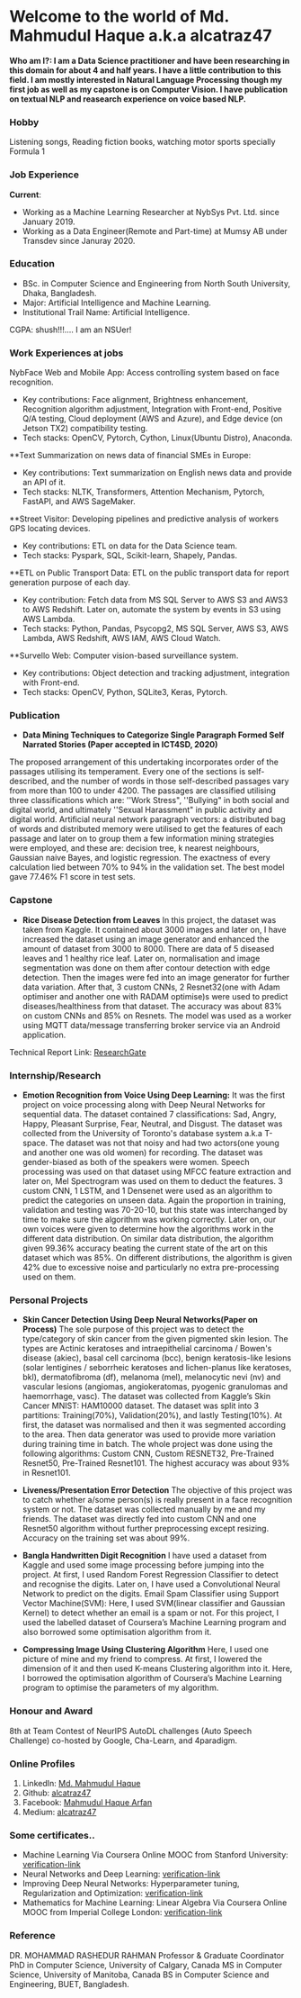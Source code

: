 # Welcome to the world of Md. Mahmudul Haque a.k.a alcatraz47

**Who am I?: I am a Data Science practitioner and have been researching in this domain for about 4 and half years. I have a little contribution to this field. I am mostly interested in Natural Language Processing though my first job as well as my capstone is on Computer Vision. I have publication on textual NLP and reasearch experience on voice based NLP.**

### Hobby

Listening songs, Reading fiction books, watching motor sports specially Formula 1

### Job Experience
**Current**:
- Working as a Machine Learning Researcher at NybSys Pvt. Ltd. since January 2019.
- Working as a Data Engineer(Remote and Part-time) at Mumsy AB under Transdev since Januray 2020.

### Education 

- BSc. in Computer Science and Engineering from North South University, Dhaka, Bangladesh.
- Major: Artificial Intelligence and Machine Learning.
- Institutional Trail Name: Artificial Intelligence.

CGPA: shush!!!.... I am an NSUer!

### Work Experiences at jobs

NybFace Web and Mobile App: Access controlling system based on face recognition.

- Key contributions: Face alignment, Brightness enhancement, Recognition algorithm adjustment, Integration with Front-end, Positive Q/A testing, Cloud deployment (AWS and Azure), and Edge device (on Jetson TX2) compatibility testing.
- Tech stacks: OpenCV, Pytorch, Cython, Linux(Ubuntu Distro),
Anaconda.

**Text Summarization on news data of financial SMEs in Europe:

- Key contributions: Text summarization on English news data and provide an API of it.
- Tech stacks: NLTK, Transformers, Attention Mechanism, Pytorch, FastAPI, and AWS SageMaker.

**Street Visitor: Developing pipelines and predictive analysis of workers GPS locating devices.

- Key contributions: ETL on data for the Data Science team.
- Tech stacks: Pyspark, SQL, Scikit-learn, Shapely, Pandas.

**ETL on Public Transport Data: ETL on the public transport data for report generation purpose of each day.

- Key contribution: Fetch data from MS SQL Server to AWS S3 and AWS3 to AWS Redshift. Later on, automate the system by events in S3 using AWS Lambda.
- Tech stacks: Python, Pandas, Psycopg2, MS SQL Server, AWS S3, AWS Lambda, AWS Redshift, AWS IAM, AWS Cloud Watch.

**Survello Web: Computer vision-based surveillance system.
- Key contributions: Object detection and tracking adjustment, integration with Front-end.
- Tech stacks: OpenCV, Python, SQLite3, Keras, Pytorch.

### Publication

- **Data Mining Techniques to Categorize Single Paragraph Formed Self Narrated Stories (Paper accepted in ICT4SD, 2020)**

The proposed arrangement of this undertaking incorporates order of the passages utilising its temperament. Every one of the sections is self-described, and the number of words in those self-described passages vary from more than 100 to under 4200. The passages are classified utilising three classifications which are: ''Work Stress", ''Bullying" in both social and digital world, and ultimately ''Sexual Harassment" in public activity and digital world. Artificial neural network paragraph vectors: a distributed bag of words and distributed memory were utilised to get the features of each passage and later on to group them a few information mining strategies were employed, and these are: decision tree, k nearest neighbours, Gaussian naive Bayes, and logistic regression. The exactness of every calculation lied between 70\% to 94\% in the validation set. The best model gave 77.46\% F1 score in test sets.

### Capstone

- **Rice Disease Detection from Leaves**
In this project, the dataset was taken from Kaggle. It contained about 3000 images and later on, I have increased the dataset using an image generator and enhanced the amount of dataset from 3000 to 8000. There are data of 5 diseased leaves and 1 healthy rice leaf. Later on, normalisation and image segmentation was done on them after contour detection with edge detection. Then the images were fed into an image generator for further data variation. After that, 3 custom CNNs, 2 Resnet32(one with Adam optimiser and another one with RADAM optimise)s were used to predict diseases/healthiness from that dataset. The accuracy was about 83% on custom CNNs and 85% on Resnets. The model was used as a worker using MQTT data/message transferring broker service via an Android application.

Technical Report Link: [ResearchGate](https://www.researchgate.net/publication/336639606_Krishok_-An_IoT_Based_Intelligent_Farming_Solution)

### Internship/Research

- **Emotion Recognition from Voice Using Deep Learning:** 
It was the first project on voice processing along with Deep Neural Networks for sequential data. The dataset contained 7 classifications: Sad, Angry, Happy, Pleasant Surprise, Fear, Neutral, and Disgust. The dataset was collected from the University of Toronto's database system a.k.a T-space. The dataset was not that noisy and had two actors(one young and another one was old women) for recording. The dataset was gender-biased as both of the speakers were women. Speech processing was used on that dataset using MFCC feature extraction and later on, Mel Spectrogram was used on them to deduct the features. 3 custom CNN, 1 LSTM, and 1 Densenet were used as an algorithm to predict the categories on unseen data. Again the proportion in training, validation and testing was 70-20-10, but this state was interchanged by time to make sure the algorithm was working correctly. Later on, our own voices were given to determine how the algorithms work in the different data distribution. On similar data distribution, the algorithm given 99.36% accuracy beating the current state of the art on this dataset which was 85%. On different distributions, the algorithm is given 42% due to excessive noise and particularly no extra pre-processing used on them.

### Personal Projects

- **Skin Cancer Detection Using Deep Neural Networks(Paper on Process)**
The sole purpose of this project was to detect the type/category of skin cancer from the given pigmented skin lesion. The types are Actinic keratoses and intraepithelial carcinoma / Bowen's disease (akiec), basal cell carcinoma (bcc), benign keratosis-like lesions (solar lentigines / seborrheic keratoses and lichen-planus like keratoses, bkl), dermatofibroma (df), melanoma (mel), melanocytic nevi (nv) and vascular lesions (angiomas, angiokeratomas, pyogenic granulomas and haemorrhage, vasc). The dataset was collected from Kaggle’s Skin Cancer MNIST: HAM10000 dataset. The dataset was split into 3 partitions: Training(70%), Validation(20%), and lastly Testing(10%). At first, the dataset was normalised and then it was segmented according to the area. Then data generator was used to provide more variation during training time in batch. The whole project was done using the following algorithms: Custom CNN, Custom RESNET32, Pre-Trained Resnet50, Pre-Trained Resnet101. The highest accuracy was about 93% in Resnet101.

- **Liveness/Presentation Error Detection**
The objective of this project was to catch whether a/some person(s) is really present in a face recognition system or not. The dataset was collected manually by me and my friends. The dataset was directly fed into custom CNN and one Resnet50 algorithm without further preprocessing except resizing. Accuracy on the training set was about 99%.

- **Bangla Handwritten Digit Recognition**
I have used a dataset from Kaggle and used some image processing before jumping into the project. At first, I used Random Forest Regression Classifier to detect and recognise the digits. Later on, I have used a Convolutional Neural Network to predict on the digits.
Email Spam Classifier using Support Vector Machine(SVM):
Here, I used SVM(linear classifier and Gaussian Kernel) to detect whether an email is a spam or not. For this project,  I used the labelled dataset of Coursera’s Machine Learning program and also borrowed some optimisation algorithm from it.

- **Compressing Image Using Clustering Algorithm**
Here, I used one picture of mine and my friend to compress. At first, I lowered the dimension of it and then used K-means Clustering algorithm into it. Here, I borrowed the optimisation algorithm of Coursera’s Machine Learning program to optimise the parameters of my algorithm.

### Honour and Award

8th at Team Contest of NeurIPS AutoDL challenges (Auto Speech Challenge) co-hosted by Google, Cha-Learn, and 4paradigm.

### Online Profiles

1. LinkedIn: [Md. Mahmudul Haque](https://www.linkedin.com/in/md-mahmudul-haque-8a5484b2)
2. Github: [alcatraz47](https://github.com/alcatraz47?tab=repositories)
3. Facebook: [Mahmudul Haque Arfan](https://www.facebook.com/mahmud.arfan.alcatraz47)
4. Medium: [alcatraz47](https://medium.com/@arfanmahmud47/has-recommended)

### Some certificates..

- Machine Learning Via Coursera Online MOOC from Stanford University: [verification-link](https://www.coursera.org/account/accomplishments/certificate/56GE9TSYS4K2)
- Neural Networks and Deep Learning: [verification-link](https://www.coursera.org/account/accomplishments/certificate/BBQR5LBFE78B)
- Improving Deep Neural Networks: Hyperparameter tuning, Regularization and Optimization: [verification-link](https://www.coursera.org/account/accomplishments/certificate/DUTH4LKFWV87)
- Mathematics for Machine Learning: Linear Algebra Via Coursera Online MOOC from Imperial College London: [verification-link](https://www.coursera.org/account/accomplishments/certificate/DUTH4LKFWV87)

### Reference
DR. MOHAMMAD RASHEDUR RAHMAN
Professor & Graduate Coordinator
PhD in Computer Science, University of Calgary, Canada
MS in Computer Science, University of Manitoba, Canada
BS in Computer Science and Engineering, BUET, Bangladesh.

